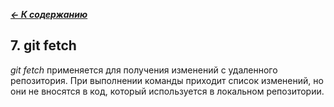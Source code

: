 [***<- К содержанию***](./readme.md)

## 7. git fetch 

_git fetch_ применяется для получения изменений с удаленного репозитория. При выполнении команды приходит список изменений, но они не вносятся в код, который используется в локальном репозитории.